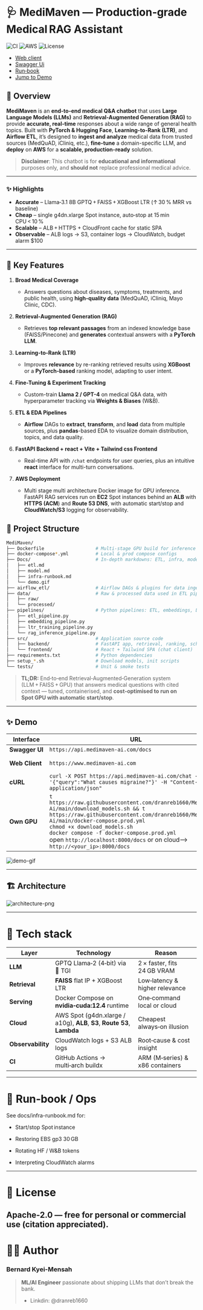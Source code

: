 # 🩺 MediMaven — Production‑grade Medical RAG Assistant

![CI](https://img.shields.io/badge/Built_with-Docker-blue) ![AWS](https://img.shields.io/badge/Cloud-AWS-%23FF9900) ![License](https://img.shields.io/badge/License-Apache%202.0-green)

  - <a href="https://www.medimaven-ai.com">Web client</a> 
  - <a href="https://api.medimaven-ai.com/docs">Swagger Ui</a> 
  - <a href="docs/infra-runbook.md">Run‑book</a>
  - [Jump to Demo](#✨-demo)
## 🚀 Overview
**MediMaven** is an **end-to-end medical Q&A chatbot** that uses **Large Language Models (LLMs)** and **Retrieval-Augmented Generation (RAG)** to provide **accurate, real-time** responses about a wide range of general health topics. Built with **PyTorch & Hugging Face**, **Learning-to-Rank (LTR)**, and **Airflow ETL**, it’s designed to **ingest and analyze** medical data from trusted sources (MedQuAD, iCliniq, etc.), **fine-tune** a domain-specific LLM, and **deploy** on **AWS** for a **scalable, production-ready** solution.

> **Disclaimer**: This chatbot is for **educational and informational** purposes only, and **should not** replace professional medical advice.  

---

### ✨ Highlights

* **Accurate** – Llama‑3.1 8B GPTQ + FAISS + XGBoost LTR (↑ 30 % MRR vs baseline)
* **Cheap** – single g4dn.xlarge Spot instance, auto‑stop at 15 min CPU < 10 %
* **Scalable** – ALB + HTTPS + CloudFront cache for static SPA
* **Observable** – ALB logs → S3, container logs → CloudWatch, budget alarm $100

---

## 📌 Key Features

1. **Broad Medical Coverage**  
   - Answers questions about diseases, symptoms, treatments, and public health, using **high-quality data** (MedQuAD, iCliniq, Mayo Clinic, CDC).

2. **Retrieval-Augmented Generation (RAG)**  
   - Retrieves **top relevant passages** from an indexed knowledge base (FAISS/Pinecone) and **generates** contextual answers with a **PyTorch LLM**.

3. **Learning-to-Rank (LTR)**  
   - Improves **relevance** by re-ranking retrieved results using **XGBoost** or a **PyTorch-based** ranking model, adapting to user intent.

4. **Fine-Tuning & Experiment Tracking**  
   - Custom-train **Llama 2 / GPT-4** on medical Q&A data, with hyperparameter tracking via **Weights & Biases** (W&B).

5. **ETL & EDA Pipelines**  
   - **Airflow** DAGs to **extract**, **transform**, and **load** data from multiple sources, plus **pandas**-based EDA to visualize domain distribution, topics, and data quality.

6. **FastAPI Backend + react + Vite + Tailwind css Frontend**  
   - Real-time API with `/chat` endpoints for user queries, plus an intuitive **react** interface for multi-turn conversations.

7. **AWS Deployment**
   - Multi stage multi architecture Docker image for GPU inference. FastAPI RAG services run on **EC2** Spot instances behind an **ALB** with **HTTPS (ACM**) and **Route 53 DNS**, with automatic start/stop and **CloudWatch/S3** logging for observability.


## 📂 Project Structure

```bash
MediMaven/
├── Dockerfile                   # Multi‑stage GPU build for inference
├── docker-compose*.yml          # Local & prod compose configs
├── Docs/                        # In‑depth markdowns: ETL, infra, model, run‑book
│   ├── etl.md
│   ├── model.md
│   ├── infra-runbook.md
│   └── demo.gif
├── airflow_etl/                 # Airflow DAGs & plugins for data ingestion + EDA
├── data/                        # Raw & processed data used in ETL pipelines
│   ├── raw/
│   └── processed/
├── pipelines/                   # Python pipelines: ETL, embeddings, LTR, RAG inference
│   ├── etl_pipeline.py
│   ├── embedding_pipeline.py
│   ├── ltr_training_pipeline.py
│   └── rag_inference_pipeline.py
├── src/                         # Application source code
│   ├── backend/                 # FastAPI app, retrieval, ranking, schemas
│   └── frontend/                # React + Tailwind SPA (chat client)
├── requirements.txt             # Python dependencies
├── setup_*.sh                   # Download models, init scripts
└── tests/                       # Unit & smoke tests

```


> **TL;DR:** End‑to‑end Retrieval‑Augmented‑Generation system (LLM + FAISS + GPU) that answers medical questions with cited context — tuned, containerised, and **cost‑optimised to run on Spot GPU with automatic start/stop**.

---

## ✨ Demo

| Interface | URL | Notes     |
|-----------|-----|-------    |
| **Swagger UI** | `https://api.medimaven-ai.com/docs` | FastAPI backend |
| **Web Client** | `https://www.medimaven-ai.com` | React + Tailwind + Streamed tokens |
| **cURL** | `curl -X POST https://api.medimaven-ai.com/chat -d '{"query":"What causes migraine?"}' -H "Content-Type: application/json"` | JSON → JSON |
|**Own GPU**| `t https://raw.githubusercontent.com/dranreb1660/MediMaven-Ai/main/download_models.sh && t https://raw.githubusercontent.com/dranreb1660/MediMaven-Ai/main/docker-compose.prod.yml` <br>`chmod +x download_models.sh` <br> `docker compose -f docker-compose.prod.yml` <br> open `http://localhost:8000/docs` or on cloud--> `http://<your_ip>:8000/docs` | Requires GPU access and Nvidia drivers


![demo-gif](docs/demo.gif)

---

## 🏗 Architecture
![architecture-png](docs/arch.gif)



---
# 🧩 Tech stack
| Layer             | Technology                                                               | Reason                          |
| ----------------- | ------------------------------------------------------------------------ | ------------------------------- |
| **LLM**           | GPTQ Llama‑2 (4‑bit) via 🤗 TGI                                          | 2 × faster, fits 24 GB VRAM     |
| **Retrieval**     | **FAISS** flat IP + XGBoost LTR                                          | Low‑latency & higher relevance  |
| **Serving**       | Docker Compose on **nvidia‑cuda:12.4** runtime                           | One‑command local or cloud      |
| **Cloud**         | AWS Spot (g4dn.xlarge / a10g), **ALB**, **S3**, **Route 53**, **Lambda** | Cheapest always‑on illusion     |
| **Observability** | CloudWatch logs + S3 ALB logs                                            | Root‑cause & cost insight       |
| **CI**            | GitHub Actions → multi‑arch buildx                                       | ARM (M‑series) & x86 containers |

---

# 📝 Run‑book / Ops
 See docs/infra-runbook.md for:

- Start/stop Spot instance

 - Restoring EBS gp3 30 GB

- Rotating HF / W&B tokens

- Interpreting CloudWatch alarms

---


# 📜 License
Apache‑2.0 — free for personal or commercial use (citation appreciated).
---

# 🙋‍♂️ Author
### **Bernard Kyei-Mensah**
>**ML/AI Engineer** passionate about shipping LLMs that don’t break the bank.
>- Linkdin: @dranreb1660 